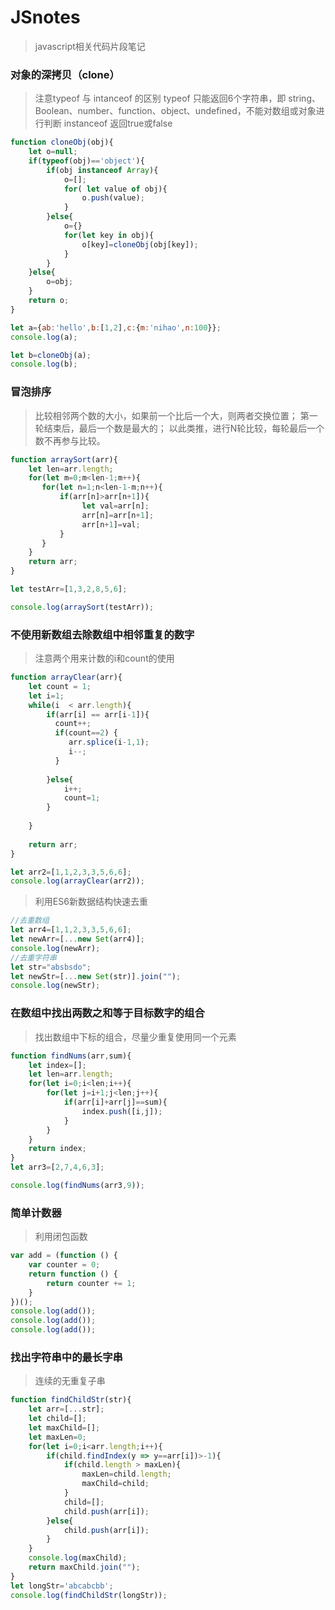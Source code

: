 # JSnotes
> javascript相关代码片段笔记
### 对象的深拷贝（clone）
> 注意typeof 与 intanceof 的区别
> typeof 只能返回6个字符串，即 string、Boolean、number、function、object、undefined，不能对数组或对象进行判断
> instanceof 返回true或false
```javascript
function cloneObj(obj){
	let o=null;
	if(typeof(obj)=='object'){
		if(obj instanceof Array){
		    o=[];
		    for( let value of obj){
				o.push(value);
		    }
		}else{
			o={}
			for(let key in obj){
				o[key]=cloneObj(obj[key]);
			}
		}
	}else{
		o=obj;
	}
	return o;
}

let a={ab:'hello',b:[1,2],c:{m:'nihao',n:100}};
console.log(a);

let b=cloneObj(a);
console.log(b);
```
### 冒泡排序
> 比较相邻两个数的大小，如果前一个比后一个大，则两者交换位置；
> 第一轮结束后，最后一个数是最大的；
> 以此类推，进行N轮比较，每轮最后一个数不再参与比较。
```javascript
function arraySort(arr){
	let len=arr.length;
	for(let m=0;m<len-1;m++){
	   for(let n=1;n<len-1-m;n++){
	       if(arr[n]>arr[n+1]){
				let val=arr[n];
				arr[n]=arr[n+1];
				arr[n+1]=val;
		   }
	   }
	}
	return arr;
}

let testArr=[1,3,2,8,5,6];

console.log(arraySort(testArr));
```
### 不使用新数组去除数组中相邻重复的数字
> 注意两个用来计数的i和count的使用
```javascript
function arrayClear(arr){ 
	let count = 1;
	let i=1;
	while(i  < arr.length){
		if(arr[i] == arr[i-1]){
		  count++;
		  if(count==2) {
			 arr.splice(i-1,1);
			 i--;
		  }
		 
		}else{
		    i++;
			count=1;
		}
		
	}
	
	return arr;
}

let arr2=[1,1,2,3,3,5,6,6];
console.log(arrayClear(arr2));
```
> 利用ES6新数据结构快速去重
```javascript
//去重数组
let arr4=[1,1,2,3,3,5,6,6];
let newArr=[...new Set(arr4)];
console.log(newArr);
//去重字符串
let str="absbsdo";
let newStr=[...new Set(str)].join("");
console.log(newStr);
```

### 在数组中找出两数之和等于目标数字的组合
> 找出数组中下标的组合，尽量少重复使用同一个元素
```javascript
function findNums(arr,sum){
	let index=[];
	let len=arr.length;
	for(let i=0;i<len;i++){
		for(let j=i+1;j<len;j++){
			if(arr[i]+arr[j]==sum){
				index.push([i,j]);
			}
		}
	}
	return index;
}
let arr3=[2,7,4,6,3];

console.log(findNums(arr3,9));
```
### 简单计数器
> 利用闭包函数
```javascript
var add = (function () {
    var counter = 0;
    return function () {
		return counter += 1;
	}
})();
console.log(add());
console.log(add());
console.log(add());
```

### 找出字符串中的最长字串
> 连续的无重复子串
```javascript
function findChildStr(str){
	let arr=[...str];
	let child=[];
	let maxChild=[];
	let maxLen=0;
	for(let i=0;i<arr.length;i++){
		if(child.findIndex(y => y==arr[i])>-1){
			if(child.length > maxLen){
				maxLen=child.length;
				maxChild=child;
			}
			child=[];
			child.push(arr[i]);
		}else{
			child.push(arr[i]);
		}
	}
	console.log(maxChild);
	return maxChild.join("");
}
let longStr='abcabcbb';
console.log(findChildStr(longStr));
```